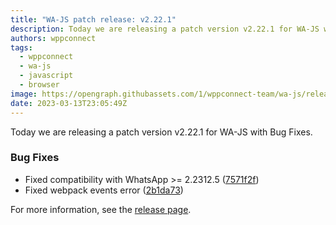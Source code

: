 ```yaml
---
title: "WA-JS patch release: v2.22.1"
description: Today we are releasing a patch version v2.22.1 for WA-JS with Bug Fixes.
authors: wppconnect
tags:
  - wppconnect
  - wa-js
  - javascript
  - browser
image: https://opengraph.githubassets.com/1/wppconnect-team/wa-js/releases/tag/v2.22.1
date: 2023-03-13T23:05:49Z
---
```


Today we are releasing a patch version v2.22.1 for WA-JS with Bug Fixes.

<!--truncate-->

### Bug Fixes

* Fixed compatibility with WhatsApp >= 2.2312.5 ([7571f2f](https://github.com/wppconnect-team/wa-js/commit/7571f2f3b75d23309910961644f2501f9bfa3d2a))
* Fixed webpack events error ([2b1da73](https://github.com/wppconnect-team/wa-js/commit/2b1da73382593790cca31cb34753066c3abfe342))

For more information, see the [release page](https://github.com/wppconnect-team/wa-js/releases/tag/v2.22.1).